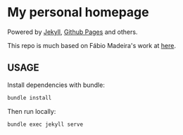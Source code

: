 # My personal homepage

Powered by [Jekyll](http://jekyllrb.com/), [Github Pages](https://pages.github.com/) and others.

This repo is much based on Fábio Madeira's work at [here](https://github.com/biomadeira/biomadeira.github.io).

## USAGE

Install dependencies with bundle:
```bash
bundle install
```

Then run locally:

```bash
bundle exec jekyll serve
```